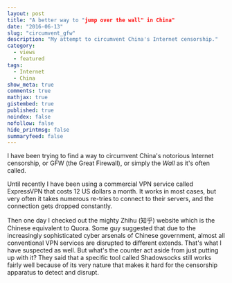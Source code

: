 ```yaml
---
layout: post
title: "A better way to "jump over the wall" in China"
date: "2016-06-13"
slug: "circumvent_gfw"
description: "My attempt to circumvent China's Internet censorship."
category: 
  - views
  - featured
tags:
  - Internet
  - China
show_meta: true
comments: true
mathjax: true
gistembed: true
published: true
noindex: false
nofollow: false
hide_printmsg: false
summaryfeed: false
---
```


I have been trying to find a way to circumvent China's notorious Internet censorship, or GFW (the Great Firewall), or simply the *Wall* as it's often called. 

Until recently I have been using a commercial VPN service called ExpressVPN that costs 12 US dollars a month. It works in most cases, but very often it takes numerous re-tries to connect to their servers, and the connection gets dropped constantly.

Then one day I checked out the mighty Zhihu (知乎) website which is the Chinese equivalent to Quora. Some guy suggested that due to the increasingly sophisticated cyber arsenals of Chinese government, almost all conventional VPN services are disrupted to different extends. That's what I have suspected as well. But what's the counter act aside from just putting up with it? They said that a specific tool called Shadowsocks still works fairly well because of its very nature that makes it hard for the censorship apparatus to detect and disrupt.
